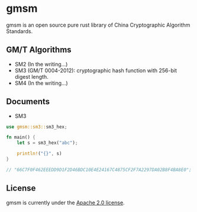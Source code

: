 # gmsm

gmsm is an open source pure rust library of China Cryptographic Algorithm Standards.

## GM/T Algorithms

* SM2 (In the writing...)
* SM3 (GM/T 0004-2012): cryptographic hash function with 256-bit digest length.
* SM4 (In the writing...)

## Documents

* SM3

```rust
use gmsm::sm3::sm3_hex;

fn main() {
    let s = sm3_hex("abc");

    println!("{}", s)
}

// "66C7F0F462EEEDD9D1F2D46BDC10E4E24167C4875CF2F7A2297DA02B8F4BA8E0";
```

## License

gmsm is currently under the [Apache 2.0 license](LICENSE.txt).
